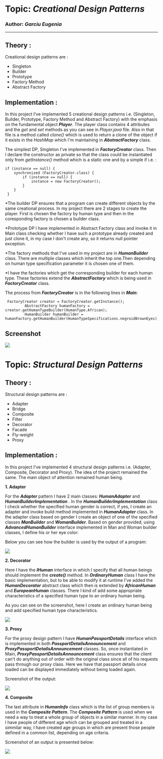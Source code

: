 # Topic: *Creational Design Patterns*
### Author: *Garciu Eugenia*
------
## Theory :
Creational design patterns are :

   * Singleton
   * Builder
   * Prototype
   * Factory Method
   * Abstract Factory
   
## Implementation :
In this project I've implemented 5 creational design patterns i.e. (Singleton, Builder, Prototype, Factory Method and Abstract Factory) with the emphasis on the fundamental object _**Player**_. The player class contains 4 attributes and the *get* and *set* methods as you can see in *Player.java* file. Also in that file is a method called *clone()* which is used to return a clone of the object if it exists in the *HashMap* which I'm maintaining in _**AbstractFactory**_ class.

The simplest DP, Singleton I've implemented in _**FactoryCreator**_ class. Then I declare the constructor as private so that the class could be instantiated only from _getInstance()_ method which is a static one and by a simple if i.e. : 
~~~
if (instance == null) {
    synchronized (FactoryCreator.class) {
        if (instance == null) {
            instance = new FactoryCreator();
        }
    }
 }
 ~~~
*The builder DP ensures that a program can create different objects by the same creational process. In my project there are 2 stages to create the player. First is chosen the factory by human type and then in the coresponding factory is chosen a builder class. 

*Prototype DP I have implemented in Abstract Factory class and invoke it in Main class checking whether I have such a prototype already created and just clone it, in my case I don't create any, so it returns null pointer exception.

*The factory methods that I've used in my project are in _**HumanBuilder**_ class. There are multiple classes which inherit the top one.Then depending on human type specification parameter it is chosen one of them.

*I have the factories which get the corresponding builder for each human type. These factories extend the _**AbstractFactory**_ which is being used in _**FactoryCreator**_ class. 

The process from _**FactoryCreator**_ is in the following lines in _**Main**_:
~~~
 FactoryCreator creator = FactoryCreator.getInstance();
         AbstractFactory humanFactory = creator.getHumanTypeBuilder(HumanType.African);
         HumanBuilder humanBuilder = humanFactory.getHumanBuilder(HumanTypeSpecifications.negroidBrownEyes);
~~~

## Screenshot
![](/Users/janegarciu/Documents/TMPS/Lab1/src/main/java/screenshot.png)

# Topic: *Structural Design Patterns*

## Theory :
Structural design patterns are :

   * Adapter
   * Bridge
   * Composite
   * Filter
   * Decorator
   * Facade
   * Fly-weight
   * Proxy
## Implementation :
In this project I've implemented 4 structural design patterns i.e. (Adapter, Composite, Decorator and Proxy).
The idea of the project remained the same. The main object of attention remained human being. 

__1. Adapter__ 

For the _**Adapter**_ pattern I have 2 main classes:  _**HumanAdapter**_ and _**HumanBuilderImplementation**_ . In the _**HumanBuilderImplementation**_ class I check whether the specified human gender is correct, if yes, I create an adapter and invoke build method implemented in _**HumanAdapter**_ class. In the adapter class based on gender I create an object of one of the specified classes _**ManBuilder**_ and _**WomanBuilder**_. Based on gender provided, using _**AdvancedHumanBuilder**_ interface implemented in Man and Woman builder classes, I define his or her eye color: 

Below you can see how the builder is used by the output of a program:

![](/Users/janegarciu/Documents/TMPS/Lab2/src/main/java/Adapter.png)

__2. Decorator__ 

Here I have the _**IHuman**_ interface in which I specify that all human beings should implement the  _**create()**_ method. In  _**OrdinaryHuman**_ class I have the basic implementation, but to be able to modify it at runtime I've added the  _**HumanDecorator**_ abstract class which then is extended by  _**AfricanHuman**_ and _**EuropeanHuman**_ classes. There I kind of add some appropriate characteristics of a specified human type to an ordinary human being. 

As you can see on the screenshot, here I create an ordinary human being and add specified human type characteristics.

![](/Users/janegarciu/Documents/TMPS/Lab2/src/main/java/Decorator.png)

__3. Proxy__ 

For the proxy design pattern I have _**HumanPassportDetails**_ interface which is implemented in both _**PassportDetailsAnnouncement**_ and _**ProxyPassportDetailsAnnouncement**_ classes. So, once instantiated in Main, _**ProxyPassportDetailsAnnouncement**_ class ensures that the client can't do anything out of order with the original class since all of his requests pass through our proxy class. Here we have that passport details once loaded can be displayed immediately without being loaded again.

Screenshot of the output:

![](/Users/janegarciu/Documents/TMPS/Lab2/src/main/java/Proxy.png)

__4. Composite__

The last attribute in _**HumanInfo**_ class which is the list of group members is used in the _**Composite Pattern**_. The _**Composite Pattern**_ is used when we need a way to treat a whole group of objects in a similar manner. In my case I have people of different age which can be grouped and treated in a simmilar way, I have created age groups in which are present those people defined in a common list, depending on age criteria.

Screenshot of an output is presented below: 

![](/Users/janegarciu/Documents/TMPS/Lab2/src/main/java/Composite.png)